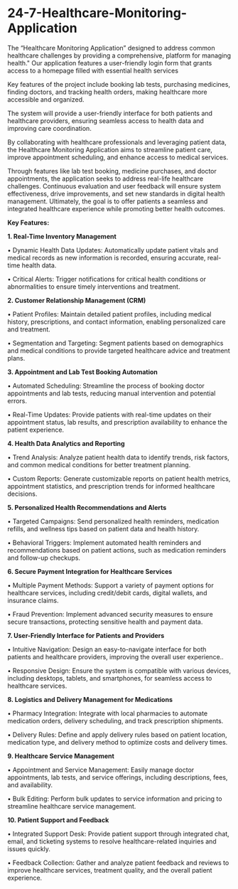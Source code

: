# 24-7-Healthcare-Monitoring-Application
The “Healthcare Monitoring Application” designed to address common healthcare challenges by providing a comprehensive, platform for managing health."
Our application features a user-friendly login form that grants access to a homepage filled with essential health services

Key features of the project include booking lab tests, purchasing medicines, finding doctors, and tracking health orders, making healthcare more accessible and organized.

The system will provide a user-friendly interface for both patients and healthcare providers, ensuring seamless access to health data and improving care coordination.

By collaborating with healthcare professionals and leveraging patient data, the Healthcare Monitoring Application aims to streamline patient care, improve appointment scheduling, and enhance access to medical services.

Through features like lab test booking, medicine purchases, and doctor appointments, the application seeks to address real-life healthcare challenges. Continuous evaluation and user feedback will ensure system effectiveness, drive improvements, and set new standards in digital health management. Ultimately, the goal is to offer patients a seamless and integrated healthcare experience while promoting better health outcomes.


**Key Features:** 
 

**1.	Real-Time Inventory Management**

•  Dynamic Health Data Updates: Automatically update patient vitals and medical records as new information is recorded, ensuring accurate, real-time health data.

•  Critical Alerts: Trigger notifications for critical health conditions or abnormalities to ensure timely interventions and treatment.

**2.	Customer Relationship Management (CRM)**

•  Patient Profiles: Maintain detailed patient profiles, including medical history, prescriptions, and contact information, enabling personalized care and treatment.

•  Segmentation and Targeting: Segment patients based on demographics and medical conditions to provide targeted healthcare advice and treatment plans.

**3.	Appointment and Lab Test Booking Automation**

•	Automated Scheduling: Streamline the process of booking doctor appointments and lab tests, reducing manual intervention and potential errors.

•	Real-Time Updates: Provide patients with real-time updates on their appointment status, lab results, and prescription availability to enhance the patient experience.


**4.	Health Data Analytics and Reporting**

•	Trend Analysis: Analyze patient health data to identify trends, risk factors, and common medical conditions for better treatment planning.

•	Custom Reports: Generate customizable reports on patient health metrics, appointment statistics, and prescription trends for informed healthcare decisions. 


**5.	Personalized Health Recommendations and Alerts**

•	Targeted Campaigns: Send personalized health reminders, medication refills, and wellness tips based on patient data and health history.

•	Behavioral Triggers: Implement automated health reminders and recommendations based on patient actions, such as medication reminders and follow-up checkups.


**6.	Secure Payment Integration for Healthcare Services**

•	Multiple Payment Methods: Support a variety of payment options for healthcare services, including credit/debit cards, digital wallets, and insurance claims.

•	Fraud Prevention: Implement advanced security measures to ensure secure transactions, protecting sensitive health and payment data.


**7.	User-Friendly Interface for Patients and Providers**

•	Intuitive Navigation: Design an easy-to-navigate interface for both patients and healthcare providers, improving the overall user experience..

•	Responsive Design: Ensure the system is compatible with various devices, including desktops, tablets, and smartphones, for seamless access to healthcare services.


**8.	Logistics and Delivery Management for Medications**

•	Pharmacy Integration: Integrate with local pharmacies to automate medication orders, delivery scheduling, and track prescription shipments.

•	Delivery Rules: Define and apply delivery rules based on patient location, medication type, and delivery method to optimize costs and delivery times.


**9.	Healthcare Service Management**

•	Appointment and Service Management: Easily manage doctor appointments, lab tests, and service offerings, including descriptions, fees, and availability.

•	Bulk Editing: Perform bulk updates to service information and pricing to streamline healthcare service management.


**10.	Patient Support and Feedback**

•	Integrated Support Desk: Provide patient support through integrated chat, email, and ticketing systems to resolve healthcare-related inquiries and issues quickly.

•	Feedback Collection: Gather and analyze patient feedback and reviews to improve healthcare services, treatment quality, and the overall patient experience.
